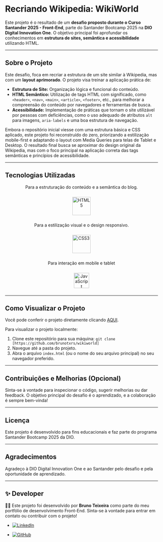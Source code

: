 # Recriando Wikipedia: WikiWorld

Este projeto é o resultado de um **desafio proposto durante o Curso Santander 2025 - Front-End**, parte do Santander Bootcamp 2025 na **DIO Digital Innovation One**. O objetivo principal foi aprofundar os conhecimentos em **estrutura de sites, semântica e acessibilidade** utilizando HTML.

---

## Sobre o Projeto

Este desafio, foca em recriar a estrutura de um site similar à Wikipedia, mas com um **layout aprimorado**. O projeto visa treinar a aplicação prática de:

* **Estrutura de Site:** Organização lógica e funcional do conteúdo.
* **HTML Semântico:** Utilização de tags HTML com significado, como `<header>`, `<nav>`, `<main>`, `<article>`, `<footer>`, etc., para melhorar a compreensão do conteúdo por navegadores e ferramentas de busca.
* **Acessibilidade:** Implementação de práticas que tornam o site utilizável por pessoas com deficiências, como o uso adequado de atributos `alt` para imagens, `aria-labels` e uma boa estrutura de navegação.

Embora o repositório inicial viesse com uma estrutura básica e CSS aplicado, este projeto foi reconstruído do zero, priorizando a estilização mobile-first e adaptando o layout com Media Queries para telas de Tablet e Desktop. O resultado final busca se aproximar do design original da Wikipedia, mas com o foco principal na aplicação correta das tags semânticas e princípios de acessibilidade.

---

## Tecnologias Utilizadas
<div align="center"><p>Para a estruturação do conteúdo e a semântica do blog.</p><a href="https://www.w3schools.com/html/default.asp" target="_blank"><img style="margin: 10px" src="https://profilinator.rishav.dev/skills-assets/html5-original-wordmark.svg" alt="HTML5" height="60" /></a></div>


<div align="center"><p>Para a estilização visual e o design responsivo.</p><a href="https://www.w3schools.com/css/" target="_blank"><img style="margin: 10px" src="https://profilinator.rishav.dev/skills-assets/css3-original-wordmark.svg" alt="CSS3" height="60" /></a></div> 

<div align="center"><p>Para interação em mobile e tablet</p><a href="https://www.javascript.com/" target="_blank"><img style="margin: 10px" src="https://profilinator.rishav.dev/skills-assets/javascript-original.svg" alt="JavaScript" height="50" /></a></div>

---

## Como Visualizar o Projeto

Você pode conferir o projeto diretamente clicando [AQUI](https://brunotxrs.github.io/wikiworld/).


Para visualizar o projeto localmente:

1.  Clone este repositório para sua máquina:
    `git clone [https://github.com/brunotxrs/wikiworld]`
2.  Navegue até a pasta do projeto.
3.  Abra o arquivo `index.html` (ou o nome do seu arquivo principal) no seu navegador preferido.
---

## Contribuições e Melhorias (Opcional)

Sinta-se à vontade para inspecionar o código, sugerir melhorias ou dar feedback. O objetivo principal do desafio é o aprendizado, e a colaboração é sempre bem-vinda!

---

## Licença

Este projeto é desenvolvido para fins educacionais e faz parte do programa Santander Bootcamp 2025 da DIO.

---

## Agradecimentos

Agradeço à DIO Digital Innovation One e ao Santander pelo desafio e pela oportunidade de aprendizado.


---

## ✨ Developer
👨‍💻 Este projeto foi desenvolvido por <strong>Bruno Teixeira</strong> como parte do meu portfólio de desenvolvimento Front-End. Sinta-se à vontade para entrar em contato ou contribuir com o projeto!

- [![LinkedIn](https://custom-icon-badges.demolab.com/badge/LinkedIn-0A66C2?logo=linkedin-white&logoColor=fff)](https://www.linkedin.com/in/brunotxrs/)

- [![GitHub](https://img.shields.io/badge/GitHub-%23121011.svg?logo=github&logoColor=white)](https://github.com/brunotxrs)